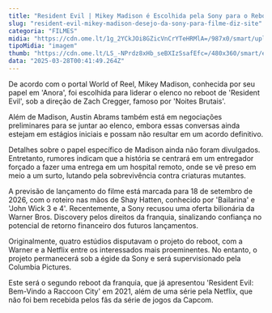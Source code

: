 ```yaml
---
title: "Resident Evil | Mikey Madison é Escolhida pela Sony para o Reboot do Filme, Segundo Site"
slug: "resident-evil-mikey-madison-desejo-da-sony-para-filme-diz-site"
categoria: "FILMES"
midia: "https://cdn.ome.lt/1g_2YCkJOi8GZicVnCrYTeHRMlA=/987x0/smart/uploads/conteudo/fotos/Design_sem_nome_-_2025-03-27T205716.997.png"
tipoMidia: "imagem"
thumb: "https://cdn.ome.lt/LS_-NPrdz8xHb_seBXIzSsafEfc=/480x360/smart/extras/conteudos/Design_sem_nome_-_2025-03-27T205716.997.png"
data: "2025-03-28T00:41:49.264Z"
---
```


De acordo com o portal World of Reel, Mikey Madison, conhecida por seu papel em 'Anora', foi escolhida para liderar o elenco no reboot de 'Resident Evil', sob a direção de Zach Cregger, famoso por 'Noites Brutais'.

Além de Madison, Austin Abrams também está em negociações preliminares para se juntar ao elenco, embora essas conversas ainda estejam em estágios iniciais e possam não resultar em um acordo definitivo.

Detalhes sobre o papel específico de Madison ainda não foram divulgados. Entretanto, rumores indicam que a história se centrará em um entregador forçado a fazer uma entrega em um hospital remoto, onde se vê preso em meio a um surto, lutando pela sobrevivência contra criaturas mutantes.

A previsão de lançamento do filme está marcada para 18 de setembro de 2026, com o roteiro nas mãos de Shay Hatten, conhecido por 'Bailarina' e 'John Wick 3 e 4'. Recentemente, a Sony recusou uma oferta bilionária da Warner Bros. Discovery pelos direitos da franquia, sinalizando confiança no potencial de retorno financeiro dos futuros lançamentos.

Originalmente, quatro estúdios disputavam o projeto do reboot, com a Warner e a Netflix entre os interessados mais proeminentes. No entanto, o projeto permanecerá sob a égide da Sony e será supervisionado pela Columbia Pictures.

Este será o segundo reboot da franquia, que já apresentou 'Resident Evil: Bem-Vindo a Raccoon City' em 2021, além de uma série pela Netflix, que não foi bem recebida pelos fãs da série de jogos da Capcom.